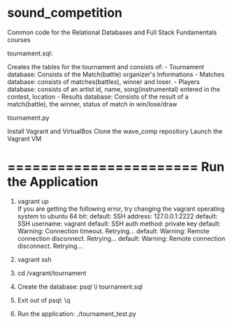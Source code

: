 sound_competition
=============

Common code for the Relational Databases and Full Stack Fundamentals courses

tournament.sql:

Creates the tables for the tournament and consists of:
	- Tournament database: Consists of the Match(battle) organizer's Informations
	- Matches database: consists of matches(battles), winner and loser.
	- Players database: consists of an artist id, name, song(instrumental) entered in the contest, location
	- Results database: Consists of the result of a match(battle), the winner, status of match in win/lose/draw

tournament.py


Install Vagrant and VirtualBox
Clone the wave_comp repository
Launch the Vagrant VM

=======================
 Run the Application
=======================

1. vagrant up <br>
If you are getting the following error, try changing the vagrant operating system to ubuntu 64 bit:
default: SSH address: 127.0.0.1:2222
default: SSH username: vagrant
default: SSH auth method: private key
default: Warning: Connection timeout. Retrying...
default: Warning: Remote connection disconnect. Retrying...
default: Warning: Remote connection disconnect. Retrying...

2. vagrant ssh
3. cd /vagrant/tournament
4. Create the database: psql \i tournament.sql
5. Exit out of psql: \q
6. Run the application: ./tournament_test.py
